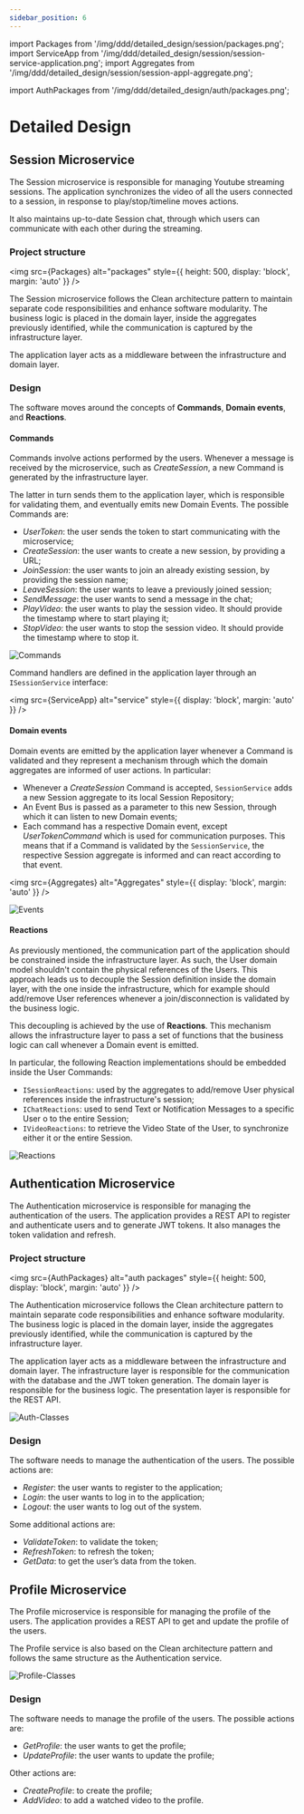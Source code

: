 ```yaml
---
sidebar_position: 6
---
```



import Packages from '/img/ddd/detailed_design/session/packages.png';
import ServiceApp from '/img/ddd/detailed_design/session/session-service-application.png';
import Aggregates from '/img/ddd/detailed_design/session/session-appl-aggregate.png';


import AuthPackages from '/img/ddd/detailed_design/auth/packages.png';


# Detailed Design


## Session Microservice


The Session microservice is responsible for managing Youtube streaming sessions. The application synchronizes the video of all the users connected to a session, in response to play/stop/timeline moves actions.


It also maintains up-to-date Session chat, through which users can communicate with each other during the streaming.


### Project structure


<img src={Packages} alt="packages" style={{ height: 500, display: 'block', margin: 'auto' }} />


The Session microservice follows the Clean architecture pattern to maintain separate code responsibilities and enhance software modularity. The business logic is placed in the domain layer, inside the aggregates previously identified, while the communication is captured by the infrastructure layer.


The application layer acts as a middleware between the infrastructure and domain layer.


### Design


The software moves around the concepts of **Commands**, **Domain events**, and **Reactions**.


#### Commands


Commands involve actions performed by the users. Whenever a message is received by the microservice, such as _CreateSession_, a new Command is generated by the infrastructure layer.


The latter in turn sends them to the application layer, which is responsible for validating them, and eventually emits new Domain Events.
The possible Commands are:


- _UserToken_: the user sends the token to start communicating with the microservice;
- _CreateSession_: the user wants to create a new session, by providing a URL;
- _JoinSession_: the user wants to join an already existing session, by providing the session name;
- _LeaveSession_: the user wants to leave a previously joined session;
- _SendMessage_: the user wants to send a message in the chat;
- _PlayVideo_: the user wants to play the session video. It should provide the timestamp where to start playing it;
- _StopVideo_: the user wants to stop the session video. It should provide the timestamp where to stop it.


![Commands](/img/ddd/detailed_design/session/session-service-commands.png)


Command handlers are defined in the application layer through an `ISessionService` interface:


<img src={ServiceApp} alt="service" style={{ display: 'block', margin: 'auto' }} />


#### Domain events


Domain events are emitted by the application layer whenever a Command is validated and they represent a mechanism through which the domain aggregates are informed of user actions. In particular:


- Whenever a _CreateSession_ Command is accepted, `SessionService` adds a new Session aggregate to its local Session Repository;
- An Event Bus is passed as a parameter to this new Session, through which it can listen to new Domain events;
- Each command has a respective Domain event, except _UserTokenCommand_ which is used for communication purposes. This means that if a Command is validated by the `SessionService`, the respective Session aggregate is informed and can react according to that event.


<img src={Aggregates} alt="Aggregates" style={{ display: 'block', margin: 'auto' }} />


![Events](/img/ddd/detailed_design/session/session-events.png)


#### Reactions


As previously mentioned, the communication part of the application should be constrained inside the infrastructure layer. As such, the User domain model shouldn't contain the physical references of the Users. This approach leads us to decouple the Session definition inside the domain layer, with the one inside the infrastructure, which for example should add/remove User references whenever a join/disconnection is validated by the business logic.


This decoupling is achieved by the use of **Reactions**.
This mechanism allows the infrastructure layer to pass a set of functions that the business logic can call whenever a Domain event is emitted.


In particular, the following Reaction implementations should be embedded inside the User Commands:


- `ISessionReactions`: used by the aggregates to add/remove User physical references inside the infrastructure's session;
- `IChatReactions`: used to send Text or Notification Messages to a specific User o to the entire Session;
- `IVideoReactions`: to retrieve the Video State of the User, to synchronize either it or the entire Session.


![Reactions](/img/ddd/detailed_design/session/session-reactions.png)


## Authentication Microservice


The Authentication microservice is responsible for managing the authentication of the users. The application provides a REST API to register and authenticate users and to generate JWT tokens.
It also manages the token validation and refresh.


### Project structure


<img src={AuthPackages} alt="auth packages" style={{ height: 500, display: 'block', margin: 'auto' }} />


The Authentication microservice follows the Clean architecture pattern to maintain separate code responsibilities and enhance software modularity. The business logic is placed in the domain layer, inside the aggregates previously identified, while the communication is captured by the infrastructure layer.


The application layer acts as a middleware between the infrastructure and domain layer. The infrastructure layer is responsible for the communication with the database and the JWT token generation. The domain layer is responsible for the business logic. The presentation layer is responsible for the REST API.


![Auth-Classes](/img/ddd/detailed_design/auth/auth-class.svg)


### Design


The software needs to manage the authentication of the users. The possible actions are:


- _Register_: the user wants to register to the application;
- _Login_: the user wants to log in to the application;
- _Logout_: the user wants to log out of the system.


Some additional actions are:


- _ValidateToken_: to validate the token;
- _RefreshToken_: to refresh the token;
- _GetData_: to get the user’s data from the token.


## Profile Microservice


The Profile microservice is responsible for managing the profile of the users. The application provides a REST API to get and update the profile of the users.


The Profile service is also based on the Clean architecture pattern and follows the same structure as the Authentication service.


![Profile-Classes](/img/ddd/detailed_design/profile/profile-class.svg)


### Design


The software needs to manage the profile of the users. The possible actions are:


- _GetProfile_: the user wants to get the profile;
- _UpdateProfile_: the user wants to update the profile;


Other actions are:


- _CreateProfile_: to create the profile;
- _AddVideo_: to add a watched video to the profile.
